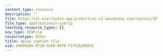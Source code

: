 ```yaml
---
content_type: resource
description: ''
file: https://ol-ocw-studio-app-production.s3.amazonaws.com/courses/18-06sc-linear-algebra-fall-2011/e8095a8697105b98947071752b206541_My5w4MXWBew.vtt
file_type: application/x-subrip
learning_resource_types: []
ocw_type: OCWFile
resourcetype: Other
title: 3play caption file
uid: e8095a86-9710-5b98-9470-71752b206541
---
```

